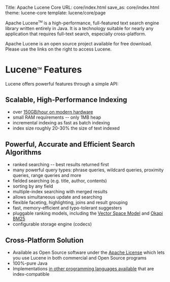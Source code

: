 Title: Apache Lucene Core
URL: core/index.html
save_as: core/index.html
theme: lucene-core
template: lucene/core/page

Apache Lucene<span style="vertical-align: super; font-size: xx-small">TM</span> is a
high-performance, full-featured text search engine library written entirely in Java.
It is a technology suitable for nearly any application that requires full-text search,
especially cross-platform.

Apache Lucene is an open source project available for free download. Please use the
links on the right to access Lucene.

# Lucene<span style="vertical-align: super; font-size: xx-small">TM</span> Features

Lucene offers powerful features through a simple API:


## Scalable, High-Performance Indexing

- over [150GB/hour on modern hardware][1]
- small RAM requirements -- only 1MB heap
- incremental indexing as fast as batch indexing
- index size roughly 20-30% the size of text indexed

## Powerful, Accurate and Efficient Search Algorithms

- ranked searching -- best results returned first
- many powerful query types: phrase queries, wildcard queries, proximity
  queries, range queries and more
- fielded searching (e.g. title, author, contents)
- sorting by any field
- multiple-index searching with merged results
- allows simultaneous update and searching
- flexible faceting, highlighting, joins and result grouping
- fast, memory-efficient and typo-tolerant suggesters
- pluggable ranking models, including the [Vector Space Model][2] and [Okapi BM25][3]
- configurable storage engine (codecs)


## Cross-Platform Solution

- Available as Open Source software under the [Apache License][4] which lets you use
  Lucene in both commercial and Open Source programs
- 100%-pure Java
- Implementations [in other programming languages available][5] that are index-compatible

[1]: http://home.apache.org/~mikemccand/lucenebench/indexing.html
[2]: http://en.wikipedia.org/wiki/Vector_Space_Model
[3]: http://en.wikipedia.org/wiki/Okapi_BM25
[4]: http://www.apache.org/licenses/LICENSE-2.0.html
[5]: https://cwiki.apache.org/confluence/display/lucene/LuceneImplementations
